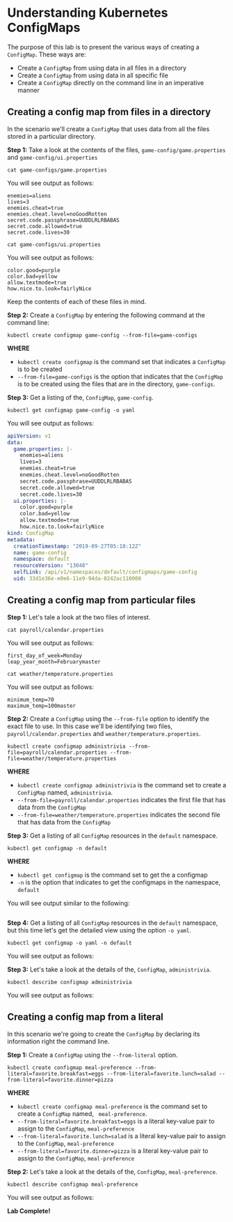 # Understanding Kubernetes ConfigMaps

The purpose of this lab is to present the various ways of creating a `ConfigMap`. These ways are:

* Create a `ConfigMap` from using data in all files in a directory
* Create a `ConfigMap` from using data in all specific file
* Create a `ConfigMap` directly on the command line in an imperative manner

## Creating a config map from files in a directory

In the scenario we'll create a `ConfigMap` that uses data from all the files
stored in a particular directory.

**Step 1:** Take a look at the contents of the files, `game-config/game.properties` and
`game-config/ui.properties`

`cat game-configs/game.properties`

You will see output as follows:

```text
enemies=aliens
lives=3
enemies.cheat=true
enemies.cheat.level=noGoodRotten
secret.code.passphrase=UUDDLRLRBABAS
secret.code.allowed=true
secret.code.lives=30
```
`cat game-configs/ui.properties`


You will see output as follows:

```text
color.good=purple
color.bad=yellow
allow.textmode=true
how.nice.to.look=fairlyNice
```
Keep the contents of each of these files in mind.

**Step 2:** Create a `ConfigMap` by entering the following command at the command line:

`kubectl create configmap game-config --from-file=game-configs`

**WHERE**

* `kubectl create configmap` is the command set that indicates a `ConfigMap` is to be created
* `--from-file=game-configs` is the option that indicates that the `ConfigMap` is to be created using the files that
are in the directory, `game-configs`.

**Step 3:** Get a listing of the, `ConfigMap`, `game-config`.

`kubectl get configmap game-config -o yaml`

You will see output as follows:
```yaml
apiVersion: v1
data:
  game.properties: |-
    enemies=aliens
    lives=3
    enemies.cheat=true
    enemies.cheat.level=noGoodRotten
    secret.code.passphrase=UUDDLRLRBABAS
    secret.code.allowed=true
    secret.code.lives=30
  ui.properties: |-
    color.good=purple
    color.bad=yellow
    allow.textmode=true
    how.nice.to.look=fairlyNice
kind: ConfigMap
metadata:
  creationTimestamp: "2019-09-27T05:18:12Z"
  name: game-config
  namespace: default
  resourceVersion: "13048"
  selfLink: /api/v1/namespaces/default/configmaps/game-config
  uid: 33d1e36e-e0e6-11e9-94da-0242ac110008
```
## Creating a config map from particular files

**Step 1:** Let's tale a look at the two files of interest.

`cat payroll/calendar.properties`

You will see output as follows:
```text
first_day_of_week=Monday
leap_year_month=Februarymaster
```

`cat weather/temperature.properties`

You will see output as follows:
```text
minimum_temp=70
maximum_temp=100master
```

**Step 2:** Create a `ConfigMap` using the `--from-file` option to identify the exact file to use. In this case
we'll be identifying two files, `payroll/calendar.properties` and  `weather/temperature.properties`.

`kubectl create configmap administrivia --from-file=payroll/calendar.properties --from-file=weather/temperature.properties`

**WHERE**

* `kubectl create configmap administrivia` is the command set to create a `ConfigMap` named, `administrivia`.
* `--from-file=payroll/calendar.properties` indicates the first file that has data from the `ConfigMap`
* `--from-file=weather/temperature.properties` indicates the second file that has data from the `ConfigMap`

**Step 3:** Get a listing of all `ConfigMap` resources in the `default` namespace.

`kubectl get configmap -n default`

**WHERE**

* `kubectl get configmap` is the command set to get the a configmap
* `-n` is the option that indicates to get the configmaps in the namespace, `default`

You will see output similar to the following:
```text

```

**Step 4:** Get a listing of all `ConfigMap` resources in the `default` namespace, but this time let's
get the detailed view using the option `-o yaml`.

`kubectl get configmap -o yaml -n default`



You will see output as follows:

**Step 3:** Let's take a look at the details of the, `ConfigMap`, `administrivia`.

`kubectl describe configmap administrivia`

You will see output as follows:

## Creating a config map from a literal

In this scenario we're going to create the `ConfigMap` by declaring its information right the command line.

**Step 1:** Create a `ConfigMap` using the `--from-literal` option.

`kubectl create configmap meal-preference --from-literal=favorite.breakfast=eggs --from-literal=favorite.lunch=salad --from-literal=favorite.dinner=pizza`

**WHERE**

* `kubectl create configmap meal-preference` is the command set to create a `ConfigMap` named, ` meal-preference`.
* `--from-literal=favorite.breakfast=eggs` is a literal key-value pair to assign to the `ConfigMap`, `meal-preference`
* `--from-literal=favorite.lunch=salad` is a literal key-value pair to assign to the `ConfigMap`, `meal-preference`
* `--from-literal=favorite.dinner=pizza` is a literal key-value pair to assign to the `ConfigMap`, `meal-preference`

**Step 2:** Let's take a look at the details of the, `ConfigMap`, `meal-preference`.

`kubectl describe configmap meal-preference`

You will see output as follows:

**Lab Complete!**